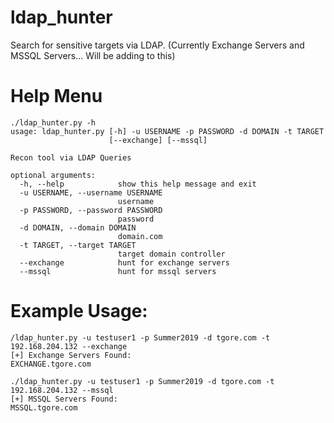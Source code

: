 # ldap_hunter
Search for sensitive targets via LDAP.  (Currently Exchange Servers and MSSQL Servers... Will be adding to this)

# Help Menu
```
./ldap_hunter.py -h
usage: ldap_hunter.py [-h] -u USERNAME -p PASSWORD -d DOMAIN -t TARGET
                      [--exchange] [--mssql]

Recon tool via LDAP Queries

optional arguments:
  -h, --help            show this help message and exit
  -u USERNAME, --username USERNAME
                        username
  -p PASSWORD, --password PASSWORD
                        password
  -d DOMAIN, --domain DOMAIN
                        domain.com
  -t TARGET, --target TARGET
                        target domain controller
  --exchange            hunt for exchange servers
  --mssql               hunt for mssql servers
```
# Example Usage:
```
/ldap_hunter.py -u testuser1 -p Summer2019 -d tgore.com -t 192.168.204.132 --exchange
[+] Exchange Servers Found:
EXCHANGE.tgore.com

./ldap_hunter.py -u testuser1 -p Summer2019 -d tgore.com -t 192.168.204.132 --mssql
[+] MSSQL Servers Found:
MSSQL.tgore.com
```
